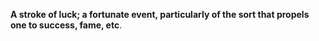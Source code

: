**A stroke of luck; 
a fortunate event, 
particularly of the sort that propels one to success, fame, etc**.